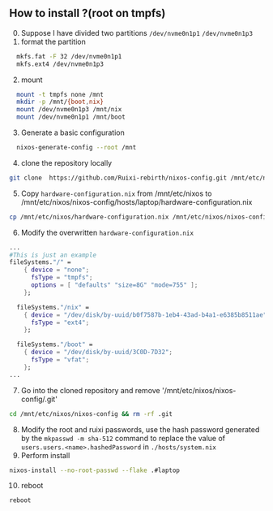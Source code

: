 ## How to install ?(root on tmpfs)
0. Suppose I have divided two partitions `/dev/nvme0n1p1` `/dev/nvme0n1p3`
1. format the partition 
```bash
  mkfs.fat -F 32 /dev/nvme0n1p1 
  mkfs.ext4 /dev/nvme0n1p3
```
2. mount 
```bash
  mount -t tmpfs none /mnt 
  mkdir -p /mnt/{boot,nix}
  mount /dev/nvme0n1p3 /mnt/nix
  mount /dev/nvme0n1p1 /mnt/boot 
```
3. Generate a basic configuration 
```bash
  nixos-generate-config --root /mnt
```
4. clone the repository locally 
```bash
git clone  https://github.com/Ruixi-rebirth/nixos-config.git /mnt/etc/nixos/ 
```
5. Copy `hardware-configuration.nix` from /mnt/etc/nixos to /mnt/etc/nixos/nixos-config/hosts/laptop/hardware-configuration.nix 
```bash 
cp /mnt/etc/nixos/hardware-configuration.nix /mnt/etc/nixos/nixos-config/hosts/laptop/hardware-configuration.nix
```
6. Modify the overwritten `hardware-configuration.nix` 
```nix
...
#This is just an example
fileSystems."/" =
    { device = "none";
      fsType = "tmpfs";
      options = [ "defaults" "size=8G" "mode=755" ];
    };

  fileSystems."/nix" =
    { device = "/dev/disk/by-uuid/b0f7587b-1eb4-43ad-b4a1-e6385b8511ae";
      fsType = "ext4";
    };

  fileSystems."/boot" =
    { device = "/dev/disk/by-uuid/3C0D-7D32";
      fsType = "vfat";
    };
...
```
7. Go into the cloned repository and remove '/mnt/etc/nixos/nixos-config/.git' 
```bash 
cd /mnt/etc/nixos/nixos-config && rm -rf .git
```
8. Modify the root and ruixi passwords, use the hash password generated by the `mkpasswd -m sha-512` command to replace the value of `users.users.<name>.hashedPassword` in `./hosts/system.nix`
9. Perform install
```bash
nixos-install --no-root-passwd --flake .#laptop
```
10. reboot 
```bash
reboot
```

